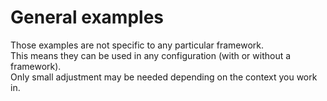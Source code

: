# General examples

Those examples are not specific to any particular framework.  
This means they can be used in any configuration (with or without a framework).  
Only small adjustment may be needed depending on the context you work in.  